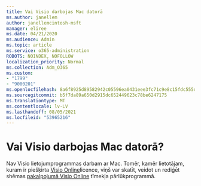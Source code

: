 ```yaml
---
title: Vai Visio darbojas Mac datorā
ms.author: janellem
author: janellemcintosh-msft
manager: eliree
ms.date: 04/21/2020
ms.audience: Admin
ms.topic: article
ms.service: o365-administration
ROBOTS: NOINDEX, NOFOLLOW
localization_priority: Normal
ms.collection: Adm_O365
ms.custom:
- "1799"
- "9000201"
ms.openlocfilehash: 8a6f8925d89582942c05596ea0431eee3fc71c9e8c15fdc555dbbeaa7790d976
ms.sourcegitcommit: b5f7da89a650d2915dc652449623c78be6247175
ms.translationtype: MT
ms.contentlocale: lv-LV
ms.lasthandoff: 08/05/2021
ms.locfileid: "53965216"
---
```

# <a name="does-visio-work-on-a-mac"></a>Vai Visio darbojas Mac datorā?

Nav Visio lietojumprogrammas darbam ar Mac. Tomēr, kamēr lietotājam, kuram ir piešķirta [Visio Online](https://docs.microsoft.com/microsoft-365/admin/add-users/add-users)licence, viņš var skatīt, veidot un rediģēt shēmas [pakalpojumā Visio Online](https://support.office.com/article/06f04845-91b8-4e8f-881f-a43c970735fc?wt.mc_id=OfficeAdm_ClientDIA_Alchemy1799) tīmekļa pārlūkprogrammā.
  
  